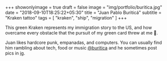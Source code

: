 +++
showonlyimage = true
draft = false
image = "img/portfolio/buritica.jpg"
date = "2018-09-10T18:25:22+05:30"
title = "Juan Pablo Buriticá"
subtitle = "Kraken tattoo"
tags = [ "kraken", "ship", "migration" ]
+++

This green Kraken represents my immigration story to the US, and how overcame every obstacle that the pursuit of my green card threw at me 🐙.

<!--more-->

Juan likes hardcore punk, empanadas, and computers. You can usually find him rambling about tech, food or music [@buritica](https://twitter.com/@buritica) and he sometimes post pics in [ig](https://www.instagram.com/buritica/).

